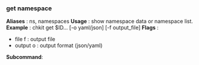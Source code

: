
### get namespace

**Aliases**   :
  ns, namespaces
**Usage**     :
 show namespace data or namespace list.
**Example**   :
  chkit get $ID... [-o yaml/json] [-f output_file]
**Flags**     :
  + file f : output file
  + output o : output format (json/yaml)
  
**Subcommand**:
  
